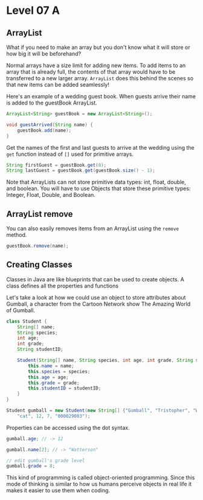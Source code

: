 # Level 07 A

## ArrayList

What if you need to make an array but you don't know what it will store or how big it will be beforehand?

Normal arrays have a size limit for adding new items. To add items to an array that is already full, the contents of that array would have to be transferred to a new larger array. `ArrayList` does this behind the scenes so that new items can be added seamlessly!

Here's an example of a wedding guest book. When guests arrive their name is added to the guestBook ArrayList.

```java
ArrayList<String> guestBook = new ArrayList<String>();

void guestArrived(String name) {
	guestBook.add(name);
}
```

Get the names of the first and last guests to arrive at the wedding using the `get` function instead of `[]` used for primitive arrays.

```java
String firstGuest = guestBook.get(0);
String lastGuest = guestBook.get(guestBook.size() - 1);
```

Note that ArrayLists can not store primitive data types: int, float, double, and boolean. You will have to use Objects that store these primitive types: Integer, Float, Double, and Boolean.

## ArrayList remove

You can also easily removes items from an ArrayList using the `remove` method.

```java
guestBook.remove(name);
```

## Creating Classes

Classes in Java are like blueprints that can be used to create objects. A class defines all the properties and functions

Let's take a look at how we could use an object to store attributes about Gumball, a character from the Cartoon Network show The Amazing World of Gumball.

```java
class Student {
	String[] name;
	String species;
	int age;
	int grade;
	String studentID;

	Student(String[] name, String species, int age, int grade, String studentID) {
		this.name = name;
		this.species = species;
		this.age = age;
		this.grade = grade;
		this.studentID = studentID;
	}
}

Student gumball = new Student(new String[] {"Gumball", "Tristopher", "Watterson"},
	"cat", 12, 7, "000029083");
```

Properties can be accessed using the dot syntax.

```java
gumball.age; // -> 12

gumball.name[2]; // -> "Watterson"

// edit gumball's grade level
gumball.grade = 8;
```

This kind of programming is called object-oriented programming. Since this mode of thinking is similar to how us humans perceive objects in real life it makes it easier to use them when coding.
